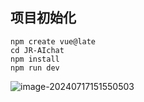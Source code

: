 ## 项目初始化

```shell
npm create vue@late
cd JR-AIchat
npm install
npm run dev
```

![image-20240717151550503](C:\Users\jdqqj\AppData\Roaming\Typora\typora-user-images\image-20240717151550503.png)